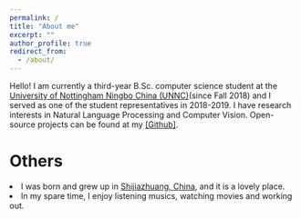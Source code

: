 ```yaml
---
permalink: /
title: "About me"
excerpt: ""
author_profile: true
redirect_from:
  - /about/
---
```


Hello! I am currently a third-year B.Sc. computer science student at the <a href="https://www.nottingham.edu.cn/en/">University of Nottingham Ningbo China (UNNC)</a>(since Fall 2018) and I served as one of the student representatives in 2018-2019. I have research interests in Natural Language Processing and Computer Vision. Open-source projects can be found at my <a href='https://github.com/yueyifei0716'>[Github]</a>.


Others
======

<li> I was born and grew up in <a href="https://en.wikipedia.org/wiki/Shijiazhuang">Shijiazhuang, China</a>, and it is a lovely place.</li>
<li> In my spare time, I enjoy listening musics, watching movies and working out.</li>
